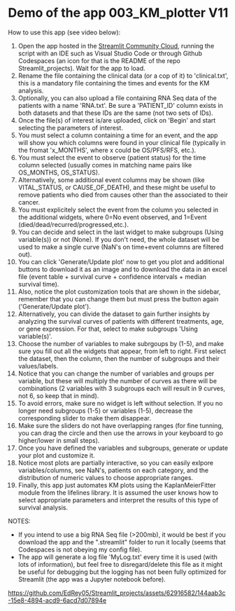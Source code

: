 # Demo of the app 003_KM_plotter V11

How to use this app (see video below):
1. Open the app hosted in the <a href="https://edrey05-st-app-002.streamlit.app/">Streamlit Community Cloud</a>, running the script with an IDE such as Visual Studio Code or through Github Codespaces (an icon for that is the README of the repo Streamlit_projects). Wait for the app to load.
2. Rename the file containing the clinical data (or a cop of it) to 'clinical.txt', this is a mandatory file containing the times and events for the KM analysis.
3. Optionally, you can also upload a file containing RNA Seq data of the patients with a name 'RNA.txt'. Be sure a 'PATIENT_ID' column exists in both datasets and that these IDs are the same (not two sets of IDs).
4. Once the file(s) of interest is/are uploaded, click on 'Begin' and start selecting the parameters of interest.
5. You must select a column containing a time for an event, and the app will show you which columns were found in your clinical file (typically in the fromat 'x_MONTHS', where x could be OS/PFS/RFS, etc.).
6. You must select the event to observe (patient status) for the time column selected (usually comes in matching name pairs like OS_MONTHS, OS_STATUS).
7. Alternatively, some additional event columns may be shown (like VITAL_STATUS, or CAUSE_OF_DEATH), and these might be useful to remove patients who died from causes other than the associated to their cancer.
8. You must explicitely select the event from the column you selected in the additional widgets, where 0=No event observed, and 1=Event (died/dead/recurred/progressed,etc.).
9. You can decide and select in the last widget to make subgroups (Using variable(s)) or not (None). If you don't need, the whole dataset will be used to make a single curve (NaN's on time+event columns are filtered out).
10. You can click 'Generate/Update plot' now to get you plot and additional buttons to download it as an image and to download the data in an excel file (event table + survival curve + confidence intervals + median survival time).
11. Also, notice the plot customization tools that are shown in the sidebar, remember that you can change them but must press the button again ('Generate/Update plot').
12. Alternatively, you can divide the dataset to gain further insights by analyzing the survival curves of patients with different treatments, age, or gene expression. For that, select to make subgroups 'Using variable(s)'.
13. Choose the number of variables to make subrgoups by (1-5), and make sure you fill out all the widgets that appear, from left to right. First select the dataset, then the column, then the number of subgroups and their values/labels.
14. Notice that you can change the number of variables and groups per variable, but these will multiply the number of curves as there will be combinations (2 variables with 3 subgroups each will result in 9 curves, not 6, so keep that in mind).
15. To avoid errors, make sure no widget is left without selection. If you no longer need subgroups (1-5) or variables (1-5), decrease the corresponding slider to make them disappear.
16. Make sure the sliders do not have overlapping ranges (for fine tunning, you can drag the circle and then use the arrows in your keyboard to go higher/lower in small steps).
17. Once you have defined the variables and subgroups, generate or update your plot and customize it.
18. Notice most plots are partially interactive, so you can easily exlpore variables/columns, see NaN's, patients on each category, and the distribution of numeric values to choose appropriate ranges.
19. Finally, this app just automates KM plots using the KaplanMeierFitter module from the lifelines library. It is assumed the user knows how to select appropriate parameters and interpret the results of this type of survival analysis.
 
NOTES: 
* If you intend to use a big RNA Seq file (>200mb), it would be best if you download the app and the ".streamlit" folder to run it locally (seems that Codespaces is not obeying my config file). 
* The app will generate a log file 'MyLog.txt' every time it is used (with lots of information), but feel free to disregard/delete this file as it might be useful for debugging but the logging has not been fully optimized for Streamlit (the app was a Jupyter notebook before).

https://github.com/EdRey05/Streamlit_projects/assets/62916582/144aab3c-15e8-4894-acd9-6acd7d07894e
